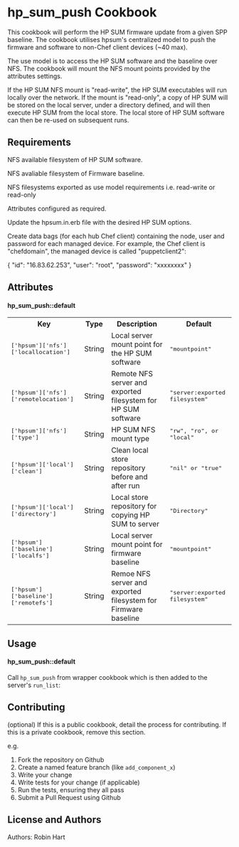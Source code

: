 hp_sum_push Cookbook
======================
This cookbook will perform the HP SUM firmware update from a given SPP baseline. The cookbook utilises hpsum's centralized model to push the firmware and software to non-Chef client devices (~40 max). 

The use model is to access the HP SUM software and the baseline over NFS. The cookbook
will mount the NFS mount points provided by the attributes settings.

If the HP SUM NFS mount is "read-write", the HP SUM executables will run locally over the network. If the mount is "read-only",
a copy of HP SUM will be stored on the local server, under a directory defined, and will then
execute HP SUM from the local store. The local store of HP SUM software can then be re-used on
subsequent runs.

Requirements
------------
NFS available filesystem of HP SUM software.

NFS avaliable filesystem of Firmware baseline.

NFS filesystems exported as use model requirements i.e. read-write or read-only

Attributes configured as required.

Update the hpsum.in.erb file with the desired HP SUM options.

Create data bags (for each hub Chef client) containing the node, user and password for each managed device. For example, the Chef client is "chefdomain", the managed device is called "puppetclient2":

{
  "id": "16.83.62.253",
  "user": "root",
  "password": "xxxxxxxx"
}


Attributes
----------

#### hp_sum_push::default

<table>
  <tr>
    <th>Key</th>
    <th>Type</th>
    <th>Description</th>
    <th>Default</th>
  </tr>
  <tr>
    <td><tt>['hpsum']['nfs']['locallocation']</tt></td>
    <td>String</td>
    <td>Local server mount point for the HP SUM software</td>
    <td><tt>"mountpoint"</tt></td>
  </tr>
  <tr>
    <td><tt>['hpsum']['nfs']['remotelocation']</tt></td>
    <td>String</td>
    <td>Remote NFS server and exported filesystem for HP SUM software</td>
    <td><tt>"server:exported filesystem"</tt></td>
  </tr>
  <tr>
    <td><tt>['hpsum']['nfs']['type']</tt></td>
    <td>String</td>
    <td>HP SUM NFS mount type</td>
    <td><tt>"rw", "ro", or "local"</tt></td>
  </tr>
  <tr>
    <td><tt>['hpsum']['local']['clean']</tt></td>
    <td>String</td>
    <td>Clean local store repository before and after run</td>
    <td><tt>"nil" or "true"</tt></td>
  </tr>
  <tr>
    <td><tt>['hpsum']['local']['directory']</tt></td>
    <td>String</td>
    <td>Local store repository for copying HP SUM to server</td>
    <td><tt>"Directory"</tt></td>
  </tr>
  <tr>
    <td><tt>['hpsum']['baseline']['localfs']</tt></td>
    <td>String</td>
    <td>Local server mount point for firmware baseline</td>
    <td><tt>"mountpoint"</tt></td>
  </tr>
  <tr>
    <td><tt>['hpsum']['baseline']['remotefs']</tt></td>
    <td>String</td>
    <td>Remoe NFS server and exported filesystem for Firmware baseline</td>
    <td><tt>"server:exported filesystem"</tt></td>
  </tr>
</table>

Usage
-----
#### hp_sum_push::default

Call `hp_sum_push` from wrapper cookbook which is then added to the server's `run_list`:

Contributing
------------
(optional) If this is a public cookbook, detail the process for contributing. If this is a private cookbook, remove this section.

e.g.
1. Fork the repository on Github
2. Create a named feature branch (like `add_component_x`)
3. Write your change
4. Write tests for your change (if applicable)
5. Run the tests, ensuring they all pass
6. Submit a Pull Request using Github

License and Authors
-------------------
Authors: Robin Hart
